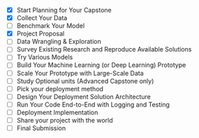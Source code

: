 - [x] Start Planning for Your Capstone
- [x] Collect Your Data
- [ ] Benchmark Your Model
- [x] Project Proposal
- [ ] Data Wrangling & Exploration
- [ ] Survey Existing Research and Reproduce Available Solutions
- [ ] Try Various Models
- [ ] Build Your Machine Learning (or Deep Learning) Prototype
- [ ] Scale Your Prototype with Large-Scale Data
- [ ] Study Optional units (Advanced Capstone only)
- [ ] Pick your deployment method
- [ ] Design Your Deployment Solution Architecture
- [ ] Run Your Code End-to-End with Logging and Testing
- [ ] Deployment Implementation
- [ ] Share your project with the world
- [ ] Final Submission 